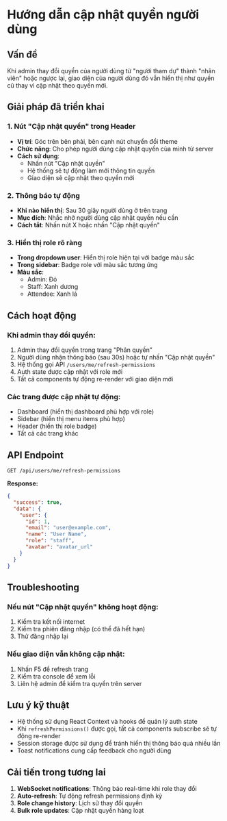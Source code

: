 # Hướng dẫn cập nhật quyền người dùng

## Vấn đề
Khi admin thay đổi quyền của người dùng từ "người tham dự" thành "nhân viên" hoặc ngược lại, giao diện của người dùng đó vẫn hiển thị như quyền cũ thay vì cập nhật theo quyền mới.

## Giải pháp đã triển khai

### 1. Nút "Cập nhật quyền" trong Header
- **Vị trí**: Góc trên bên phải, bên cạnh nút chuyển đổi theme
- **Chức năng**: Cho phép người dùng cập nhật quyền của mình từ server
- **Cách sử dụng**: 
  - Nhấn nút "Cập nhật quyền" 
  - Hệ thống sẽ tự động làm mới thông tin quyền
  - Giao diện sẽ cập nhật theo quyền mới

### 2. Thông báo tự động
- **Khi nào hiển thị**: Sau 30 giây người dùng ở trên trang
- **Mục đích**: Nhắc nhở người dùng cập nhật quyền nếu cần
- **Cách tắt**: Nhấn nút X hoặc nhấn "Cập nhật quyền"

### 3. Hiển thị role rõ ràng
- **Trong dropdown user**: Hiển thị role hiện tại với badge màu sắc
- **Trong sidebar**: Badge role với màu sắc tương ứng
- **Màu sắc**:
  - Admin: Đỏ
  - Staff: Xanh dương  
  - Attendee: Xanh lá

## Cách hoạt động

### Khi admin thay đổi quyền:
1. Admin thay đổi quyền trong trang "Phân quyền"
2. Người dùng nhận thông báo (sau 30s) hoặc tự nhấn "Cập nhật quyền"
3. Hệ thống gọi API `/users/me/refresh-permissions`
4. Auth state được cập nhật với role mới
5. Tất cả components tự động re-render với giao diện mới

### Các trang được cập nhật tự động:
- Dashboard (hiển thị dashboard phù hợp với role)
- Sidebar (hiển thị menu items phù hợp)
- Header (hiển thị role badge)
- Tất cả các trang khác

## API Endpoint

```
GET /api/users/me/refresh-permissions
```

**Response:**
```json
{
  "success": true,
  "data": {
    "user": {
      "id": 1,
      "email": "user@example.com",
      "name": "User Name",
      "role": "staff",
      "avatar": "avatar_url"
    }
  }
}
```

## Troubleshooting

### Nếu nút "Cập nhật quyền" không hoạt động:
1. Kiểm tra kết nối internet
2. Kiểm tra phiên đăng nhập (có thể đã hết hạn)
3. Thử đăng nhập lại

### Nếu giao diện vẫn không cập nhật:
1. Nhấn F5 để refresh trang
2. Kiểm tra console để xem lỗi
3. Liên hệ admin để kiểm tra quyền trên server

## Lưu ý kỹ thuật

- Hệ thống sử dụng React Context và hooks để quản lý auth state
- Khi `refreshPermissions()` được gọi, tất cả components subscribe sẽ tự động re-render
- Session storage được sử dụng để tránh hiển thị thông báo quá nhiều lần
- Toast notifications cung cấp feedback cho người dùng

## Cải tiến trong tương lai

1. **WebSocket notifications**: Thông báo real-time khi role thay đổi
2. **Auto-refresh**: Tự động refresh permissions định kỳ
3. **Role change history**: Lịch sử thay đổi quyền
4. **Bulk role updates**: Cập nhật quyền hàng loạt





